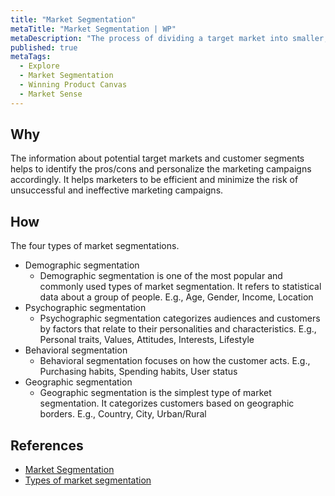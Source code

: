 ```yaml
---
title: "Market Segmentation"
metaTitle: "Market Segmentation | WP"
metaDescription: "The process of dividing a target market into smaller, more defined categories. It segments customers and audiences into groups that share similar characteristics, such as demographics, interests, needs, or location."
published: true
metaTags:
  - Explore
  - Market Segmentation
  - Winning Product Canvas
  - Market Sense
---
```


## Why
The information about potential target markets and customer segments helps to identify the pros/cons and personalize the marketing campaigns accordingly. It helps marketers to be efficient and minimize the risk of unsuccessful and ineffective marketing campaigns. 

## How
The four types of market segmentations.
- Demographic segmentation
  - Demographic segmentation is one of the most popular and commonly used types of market segmentation. It refers to statistical data about a group of people. E.g., Age, Gender, Income, Location
- Psychographic segmentation
  - Psychographic segmentation categorizes audiences and customers by factors that relate to their personalities and characteristics. E.g., Personal traits, Values, Attitudes, Interests, Lifestyle
- Behavioral segmentation
  - Behavioral segmentation focuses on how the customer acts. E.g., Purchasing habits, Spending habits, User status
- Geographic segmentation
  - Geographic segmentation is the simplest type of market segmentation. It categorizes customers based on geographic borders. E.g., Country, City, Urban/Rural

## References

- [Market Segmentation](https://trackmaven.com/marketing-dictionary/market-segmentation/)
- [Types of market segmentation](https://blog.alexa.com/types-of-market-segmentation/)
